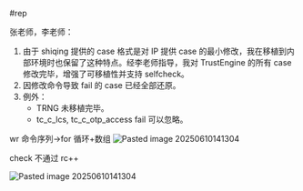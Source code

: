 #rep 

张老师，李老师：

1. 由于 shiqing 提供的 case 格式是对 IP 提供 case 的最小修改，我在移植到内部环境时也保留了这种特点。经李老师指导，我对 TrustEngine 的所有 case 修改完毕，增强了可移植性并支持 selfcheck。
2. 因修改命令导致 fail 的 case 已经全部还原。
3. 例外：
   - TRNG 未移植完毕。
   - tc_c_lcs, tc_c_otp_access fail 可以忽略。

wr 命令序列->for 循环+数组
![Pasted image 20250610141304](https://lincx-img.oss-cn-shanghai.aliyuncs.com/img/Pasted%20image%2020250610141304.png)

check 不通过 rc++

![Pasted image 20250610141304](https://lincx-img.oss-cn-shanghai.aliyuncs.com/img/Pasted%20image%2020250610141353.png)
